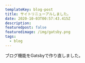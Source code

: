 ```yaml
---
templateKey: blog-post
title: サイトリニューアルしました。
date: 2020-10-03T00:57:43.415Z
description: 
featuredpost: false
featuredimage: /img/gatsby.png
tags:
  - blog
---
```

ブログ機能をGatsbyで作り直しました。